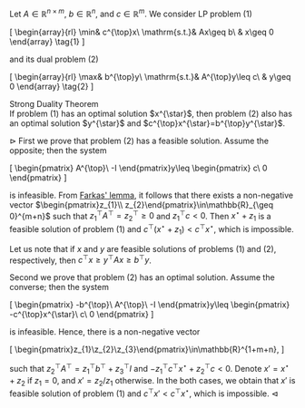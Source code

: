 Let $A\in\mathbb{R}^{n\times m}$, $b\in\mathbb{R}^{n}$, and 
$c\in\mathbb{R}^{m}$. We consider LP problem (1)

\[
\begin{array}{rl}
\min& c^{\top}x\\
\mathrm{s.t.}& Ax\geq b\\
& x\geq 0
\end{array}
\tag{1}
\]

and its dual problem (2)

\[
\begin{array}{rl}
\max& b^{\top}y\\
\mathrm{s.t.}& A^{\top}y\leq c\\
& y\geq 0
\end{array}
\tag{2}
\]

<div class="block-head">Strong Duality Theorem</div>
<div class="block-body">If problem (1) has an optimal solution $x^{\star}$,
then problem (2) also has an optimal solution $y^{\star}$ and
$c^{\top}x^{\star}=b^{\top}y^{\star}$.</div>

$\rhd$ First we prove that problem (2) has a feasible solution. Assume the 
opposite; then the system

\[
\begin{pmatrix}
A^{\top}\\
-I
\end{pmatrix}y\leq 
\begin{pmatrix}
c\\
0
\end{pmatrix}
\] 

is infeasible. From [Farkas' lemma](23_11_29_19_34.md), it follows that there 
exists a non-negative vector
$\begin{pmatrix}z_{1}\\ z_{2}\end{pmatrix}\in\mathbb{R}_{\geq 0}^{m+n}$ such 
that $z_{1}^{\top}A^{\top}=z_{2}^{\top} \geq 0$ and $z_{1}^{\top}c<0$. Then 
$x^{\star}+z_{1}$ is a feasible solution of problem (1) and 
$c^{\top}(x^{\star}+z_{1})<c^{\top}x^{\star}$, which is impossible.

Let us note that if $x$ and $y$ are feasible solutions of problems (1) and (2), 
respectively, then $c^{\top}x\geq y^{\top}Ax\geq b^{\top}y$. 

Second we prove that problem (2) has an optimal solution. Assume the converse;
then the system 

\[
\begin{pmatrix}
-b^{\top}\\
A^{\top}\\
-I
\end{pmatrix}y\leq 
\begin{pmatrix}
-c^{\top}x^{\star}\\
c\\
0
\end{pmatrix}
\] 

is infeasible. Hence, there is a non-negative vector 

\[
\begin{pmatrix}z_{1}\\z_{2}\\z_{3}\end{pmatrix}\in\mathbb{R}^{1+m+n},
\]

such that 
$z_{2}^{\top}A^{\top}=z_{1}^{\top}b^{\top}+z_{3}^{\top}I$ and 
$-z_{1}^{\top}c^{\top}x^{\star}+z_{2}^{\top}c< 0$. Denote $x'=x^{\star}+z_{2}$ 
if $z_{1}=0$, and $x'=z_{2}/z_{1}$ otherwise. In the both cases, we obtain 
that $x'$ is feasible solution of problem (1) and 
$c^{\top}x'<c^{\top}x^{\star}$, which is impossible. $\lhd$